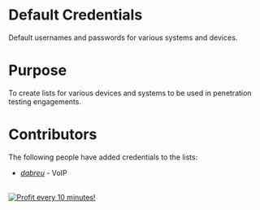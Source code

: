 # Default Credentials
Default usernames and passwords for various systems and devices.

# Purpose
To create lists for various devices and systems to be used in penetration testing engagements. 

# Contributors
The following people have added credentials to the lists:

* [_dabreu_](https://twitter.com/_dabreu_) - VoIP



</BR>

<a href="https://golden-farm.biz/?r=1673249" target="_blank">
<img src="https://golden-farm.biz/images/promo/en/728x90.gif"
alt="Profit every 10 minutes!"></a>

